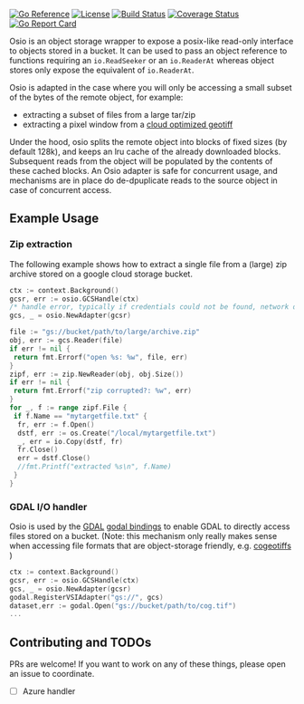 [![Go Reference](https://pkg.go.dev/badge/github.com/airbusgeo/osio.svg)](https://pkg.go.dev/github.com/airbusgeo/osio)
[![License](https://img.shields.io/github/license/airbusgeo/osio.svg)](https://github.com/airbusgeo/osio/blob/main/LICENSE)
[![Build Status](https://github.com/airbusgeo/osio/workflows/build/badge.svg?branch=main&event=push)](https://github.com/airbusgeo/osio/actions?query=workflow%3Abuild+event%3Apush+branch%3Amain)
[![Coverage Status](https://coveralls.io/repos/github/airbusgeo/osio/badge.svg?branch=main)](https://coveralls.io/github/airbusgeo/osio?branch=main)
[![Go Report Card](https://goreportcard.com/badge/github.com/airbusgeo/osio)](https://goreportcard.com/report/github.com/airbusgeo/osio)


Osio is an object storage wrapper to expose a posix-like read-only interface to objects stored in a bucket.
It can be used to pass an object reference to functions requiring an `io.ReadSeeker` or an `io.ReaderAt`
whereas object stores only expose the equivalent of `io.ReaderAt`. 

Osio is adapted in the case where you will only be accessing a small subset of the bytes
of the remote object, for example:

- extracting a subset of files from a large tar/zip
- extracting a pixel window from a [cloud optimized geotiff](https://www.cogeo.org/)

Under the hood, osio splits the remote object into blocks of fixed sizes (by default 128k), and keeps
an lru cache of the already downloaded blocks. Subsequent reads from the object will be populated by
the contents of these cached blocks. An Osio adapter is safe for concurrent usage, and mechanisms are
in place do de-dpuplicate reads to the source object in case of concurrent access.


## Example Usage

### Zip extraction
The following example shows how to extract a single file from a (large) zip archive stored on a
google cloud storage bucket.

```go
ctx := context.Background()
gcsr, err := osio.GCSHandle(ctx)
/* handle error, typically if credentials could not be found, network down ,etc... */
gcs, _ = osio.NewAdapter(gcsr)

file := "gs://bucket/path/to/large/archive.zip"
obj, err := gcs.Reader(file)
if err != nil {
 return fmt.Errorf("open %s: %w", file, err)
}
zipf, err := zip.NewReader(obj, obj.Size())
if err != nil {
 return fmt.Errorf("zip corrupted?: %w", err)
}
for _, f := range zipf.File {
 if f.Name == "mytargetfile.txt" {
  fr, err := f.Open()
  dstf, err := os.Create("/local/mytargetfile.txt")
  _, err = io.Copy(dstf, fr)
  fr.Close()
  err = dstf.Close()
  //fmt.Printf("extracted %s\n", f.Name)
 }
}
```

### GDAL I/O handler

Osio is used by the [GDAL](https://gdal.org) [godal bindings](https://github.com/airbusgeo/godal) to
enable GDAL to directly access files stored on a bucket. (Note: this mechanism only really makes sense
when accessing file formats that are object-storage friendly, e.g. [cogeotiffs](https://www.cogeo.org) )

```go
ctx := context.Background()
gcsr, err := osio.GCSHandle(ctx)
gcs, _ = osio.NewAdapter(gcsr)
godal.RegisterVSIAdapter("gs://", gcs)
dataset,err := godal.Open("gs://bucket/path/to/cog.tif")
...
```

## Contributing and TODOs

PRs are welcome! If you want to work on any of these things, please open an issue to coordinate.

- [ ] Azure handler
